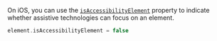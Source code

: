 On iOS, you can use the [`isAccessibilityElement`](https://developer.apple.com/documentation/objectivec/nsobject/1615141-isaccessibilityelement) property to indicate whether assistive technologies can focus on an element.

```swift
element.isAccessibilityElement = false
```
